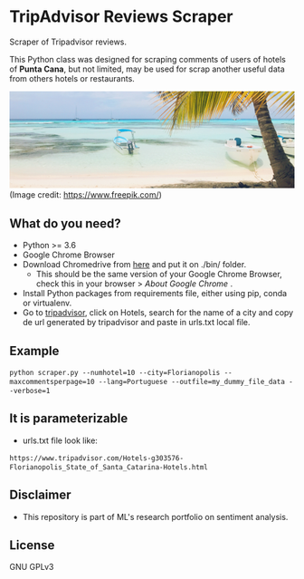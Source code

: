 # TripAdvisor Reviews Scraper

Scraper of Tripadvisor reviews.

This Python class was designed for scraping comments of users of hotels of **Punta Cana**, but not limited,
may be used for scrap another useful data from others hotels or restaurants. 

![green-palms-raise-up-sky-sunny-beach](img/green-palms-raise-up-sky-sunny-beach.png?raw=true "Title")
<br/>
(Image credit: https://www.freepik.com/)


## What do you need?
- Python >= 3.6
- Google Chrome Browser
- Download Chromedrive from [here](https://chromedriver.storage.googleapis.com/index.html) and put it on ./bin/ folder.
  - This should be the same version of your Google Chrome Browser, check this in your browser > _About Google Chrome_ .
- Install Python packages from requirements file, either using pip, conda or virtualenv.
- Go to [tripadvisor](https://www.tripadvisor.com), click on Hotels, search for the name of a city and copy de url generated
by tripadvisor and paste in urls.txt local file.

## Example
```shell
python scraper.py --numhotel=10 --city=Florianopolis --maxcommentsperpage=10 --lang=Portuguese --outfile=my_dummy_file_data --verbose=1

```


## It is parameterizable

 - urls.txt file look like:
```
https://www.tripadvisor.com/Hotels-g303576-Florianopolis_State_of_Santa_Catarina-Hotels.html
```

## Disclaimer
 - This repository is part of ML's research portfolio on sentiment analysis.

## License
GNU GPLv3
